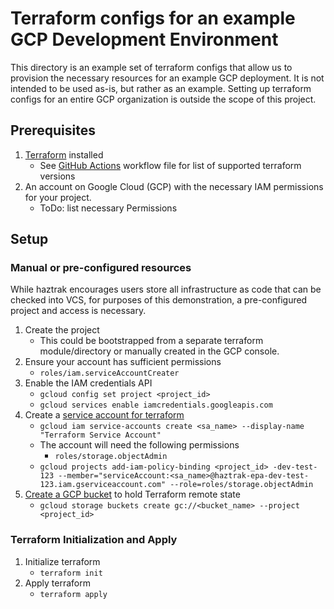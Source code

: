 # Terraform configs for an example GCP Development Environment

This directory is an example set of terraform configs that allow us to provision the necessary resources for an example GCP deployment. It is not intended to be used as-is, but rather as an example. Setting up terraform configs for an entire GCP organization is outside the scope of this project.

## Prerequisites

1. [Terraform](https://www.terraform.io/downloads.html) installed
   - See [GitHub Actions](/.github/workflows) workflow file for list of supported terraform versions
2. An account on Google Cloud (GCP) with the necessary IAM permissions for your project.
   - ToDo: list necessary Permissions

## Setup

### Manual or pre-configured resources

While haztrak encourages users store all infrastructure as code that can be checked into VCS,
for purposes of this demonstration, a pre-configured project and access is necessary.

1. Create the project
   - This could be bootstrapped from a separate terraform module/directory or manually created in the GCP console.
2. Ensure your account has sufficient permissions
   - `roles/iam.serviceAccountCreater`
3. Enable the IAM credentials API
   - `gcloud config set project <project_id>`
   - `gcloud services enable iamcredentials.googleapis.com`
4. Create a [service account for terraform](https://cloud.google.com/iam/docs/service-accounts-create)
   - `gcloud iam service-accounts create <sa_name> --display-name "Terraform Service Account"`
   - The account will need the following permissions
     - `roles/storage.objectAdmin`
   - `gcloud projects add-iam-policy-binding <project_id> -dev-test-123 --member="serviceAccount:<sa_name>@haztrak-epa-dev-test-123.iam.gserviceaccount.com" --role=roles/storage.objectAdmin`
5. [Create a GCP bucket](https://cloud.google.com/storage/docs/creating-buckets#storage-create-bucket-cli) to hold Terraform remote state
   - `gcloud storage buckets create gc://<bucket_name> --project <project_id>`

### Terraform Initialization and Apply

1. Initialize terraform
   - `terraform init`
2. Apply terraform
   - `terraform apply`
